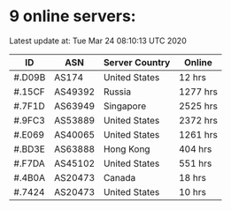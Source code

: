 # 9 online servers:

Latest update at: Tue Mar 24 08:10:13 UTC 2020

| ID | ASN | Server Country | Online |
| -- | --- | -------------- | ------ |
| #.D09B | AS174 | United States | 12 hrs |
| #.15CF | AS49392 | Russia | 1277 hrs |
| #.7F1D | AS63949 | Singapore | 2525 hrs |
| #.9FC3 | AS53889 | United States | 2372 hrs |
| #.E069 | AS40065 | United States | 1261 hrs |
| #.BD3E | AS63888 | Hong Kong | 404 hrs |
| #.F7DA | AS45102 | United States | 551 hrs |
| #.4B0A | AS20473 | Canada | 18 hrs |
| #.7424 | AS20473 | United States | 10 hrs |

